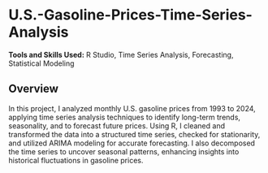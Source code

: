 # U.S.-Gasoline-Prices-Time-Series-Analysis

**Tools and Skills Used:** R Studio, Time Series Analysis, Forecasting, Statistical Modeling

## Overview
In this project, I analyzed monthly U.S. gasoline prices from 1993 to 2024, applying time series analysis techniques to identify long-term trends, seasonality, and to forecast future prices. 
Using R, I cleaned and transformed the data into a structured time series, checked for stationarity, and utilized ARIMA modeling for accurate forecasting. I also decomposed the time series to uncover seasonal patterns, enhancing insights into historical fluctuations in gasoline prices.


